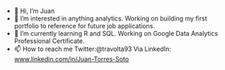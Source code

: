 - 👋 Hi, I’m Juan
- 👀 I’m interested in anything analytics. Working on building my first portfolio to reference for future job applications. 
- 🌱 I’m currently learning R and SQL. Working on Google Data Analytics Professional Certificate. 
- 📫 How to reach me Twitter:@travolta93 Via LinkedIn: www.linkedin.com/in/Juan-Torres-Soto

<!---
JuanTorresSoto/JuanTorresSoto is a ✨ special ✨ repository because its `README.md` (this file) appears on your GitHub profile.
You can click the Preview link to take a look at your changes.
--->
